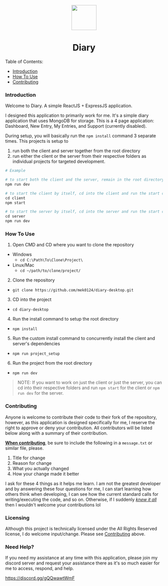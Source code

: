 <label id="top"></label>

<div align="center">
  <img src="./client/public/original.ico" width="80" height="80" />
  <h1>Diary</h1>
</div>

Table of Contents:

- [Introduction](#introduction)
- [How To Use](#how-to-use)
- [Contributing](#contributing)


### Introduction

Welcome to Diary. A simple ReactJS + ExpressJS application. 

I designed this application to primarily work for me. It's a simple diary application that uses MongoDB for storage. This is a 4 page application: Dashboard, New Entry, My Entries, and Support (currently disabled).

During setup, you will basically run the `npm install` command 3 separate times. This projects is setup to

1. run both the client and server together from the root directory
2. run either the client or the server from their respective folders as individual projects for targeted development.

```python
# Example

# to start both the client and the server, remain in the root directory and run
npm run dev

# to start the client by itself, cd into the client and run the start command
cd client
npm start

# to start the server by itself, cd into the server and run the start command
cd server
npm run dev
```

### How To Use

1. Open CMD and CD where you want to clone the repository
  - Windows
    - `cd C:\Path\To\Clone\Project\`
  - Linux/Mac
    - `cd ~/path/to/clone/project/`
2. Clone the repository
  - `git clone https://github.com/mek0124/diary-desktop.git`
3. CD into the project
  - `cd diary-desktop`
4. Run the install command to setup the root directory
  - `npm install`
5. Run the custom install command to concurrently install the client and server's dependencies
  - `npm run project_setup`
6. Run the project from the root directory
  - `npm run dev`

> NOTE: If you want to work on just the client or just the server, you can cd into their respective folders and run `npm start` for the client or `npm run dev` for the server.

### Contributing

Anyone is welcome to contribute their code to their fork of the repository, however, as this application is designed specifically for me, I reserve the right to approve or deny your contribution. All contributors will be listed below along with a summary of their contribution.

<u><b>When contributing</b></u>, be sure to include the following in a `message.txt` or similar file, please.

1. Title for change
2. Reason for change
3. What you actually changed
4. How your change made it better

I ask for these 4 things as it helps me learn. I am not the greatest developer and by answering these four questions for me, I can start learning how others think when developing, I can see how the current standard calls for writing/executing the code, and so on. Otherwise, if I suddenly <u><i>knew it all</i></u> then I wouldn't welcome your contributions lol

### Licensing

Although this project is technically licensed under the All Rights Reserved license, I do welcome input/change. Please see [Contributing](#contributing) above.

### Need Help?

If you need my assistance at any time with this application, please join my discord server and request your assistance there as it's so much easier for me to access, respond, and help.

https://discord.gg/gQQwawtWmF